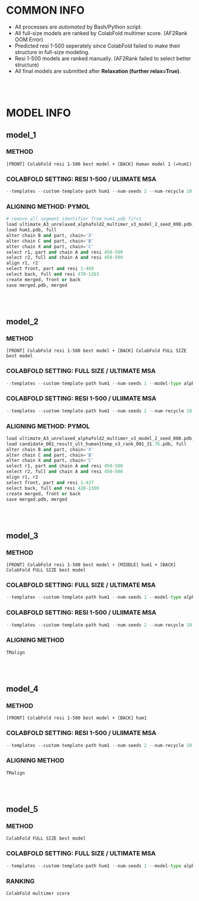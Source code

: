 # COMMON INFO
* All processes are *automated* by Bash/Python script.
* All full-size models are ranked by ColabFold multimer score. (AF2Rank OOM Error)
* Predicted resi 1-500 seperately since ColabFold failed to make their structure in full-size modeling.
* Resi 1-500 models are ranked manually. (AF2Rank failed to select better structure)
* All final models are submitted after **Relaxation (further relax=True)**.
<br/>
<br/>

# MODEL INFO
## model_1
### METHOD
    [FRONT] ColabFold resi 1-500 best model + [BACK] Human model 1 (=hum1)
### COLABFOLD SETTING: RESI 1-500 / ULIIMATE MSA
```python
--templates --custom-template-path hum1 --num-seeds 2 --num-recycle 10 --model-type alphafold2_multimer_v3
```
### ALIGNING METHOD: PYMOL
```python
# remove all segment identifier from hum1.pdb first
load ultimate_A3_unrelaxed_alphafold2_multimer_v3_model_2_seed_000.pdb, part
load hum1.pdb, full
alter chain B and part, chain='X'
alter chain C and part, chain='B'
alter chain X and part, chain='C'
select r1, part and chain A and resi 450-500
select r2, full and chain A and resi 450-500
align r1, r2
select front, part and resi 1-469
select back, full and resi 470-1263
create merged, front or back
save merged.pdb, merged
```
<br/>
<br/>

## model_2
### METHOD
    [FRONT] ColabFold resi 1-500 best model + [BACK] ColabFold FULL SIZE best model
### COLABFOLD SETTING: FULL SIZE / ULTIMATE MSA
```python
--templates --custom-template-path hum1 --num-seeds 1 --model-type alphafold2_multimer_v3
```
### COLABFOLD SETTING: RESI 1-500 / ULIIMATE MSA
```python
--templates --custom-template-path hum1 --num-seeds 2 --num-recycle 10 --model-type alphafold2_multimer_v3
```
### ALIGNING METHOD: PYMOL
```python
load ultimate_A3_unrelaxed_alphafold2_multimer_v3_model_2_seed_000.pdb, part
load candidate_001_result_ult_human1temp_v3_rank_001_31.76.pdb, full
alter chain B and part, chain='X'
alter chain C and part, chain='B'
alter chain X and part, chain='C'
select r1, part and chain A and resi 450-500
select r2, full and chain A and resi 450-500
align r1, r2
select front, part and resi 1-427
select back, full and resi 428-1300
create merged, front or back
save merged.pdb, merged
```
<br/>
<br/>

## model_3
### METHOD
    [FRONT] ColabFold resi 1-500 best model + [MIDDLE] hum1 + [BACK] ColabFold FULL SIZE best model
### COLABFOLD SETTING: FULL SIZE / ULTIMATE MSA
```python
--templates --custom-template-path hum1 --num-seeds 1 --model-type alphafold2_multimer_v3
```
### COLABFOLD SETTING: RESI 1-500 / ULIIMATE MSA
```python
--templates --custom-template-path hum1 --num-seeds 2 --num-recycle 10 --model-type alphafold2_multimer_v3
```
### ALIGNING METHOD
```python
TMalign
```
<br/>
<br/>

## model_4
### METHOD
    [FRONT] ColabFold resi 1-500 best model + [BACK] hum1
### COLABFOLD SETTING: RESI 1-500 / ULIIMATE MSA
```python
--templates --custom-template-path hum1 --num-seeds 2 --num-recycle 10 --model-type alphafold2_multimer_v3
```
### ALIGNING METHOD
```python
TMalign
```
<br/>
<br/>

## model_5
### METHOD
    ColabFold FULL SIZE best model
### COLABFOLD SETTING: FULL SIZE / ULTIMATE MSA
```python
--templates --custom-template-path hum1 --num-seeds 1 --model-type alphafold2_multimer_v3
```
### RANKING
```python
ColabFold multimer score
```
<br/>
<br/>
